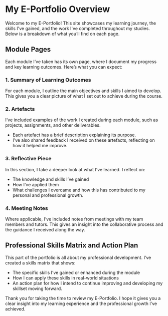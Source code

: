 # My E-Portfolio Overview

Welcome to my E-Portfolio! This site showcases my learning journey, the skills I've gained, and the work I've completed throughout my studies. Below is a breakdown of what you’ll find on each page.

## Module Pages
Each module I’ve taken has its own page, where I document my progress and key learning outcomes. Here’s what you can expect:

### 1. Summary of Learning Outcomes
For each module, I outline the main objectives and skills I aimed to develop. This gives you a clear picture of what I set out to achieve during the course.

### 2. Artefacts
I’ve included examples of the work I created during each module, such as projects, assignments, and other deliverables. 
- Each artefact has a brief description explaining its purpose.
- I’ve also shared feedback I received on these artefacts, reflecting on how it helped me improve.

### 3. Reflective Piece
In this section, I take a deeper look at what I’ve learned. I reflect on:
- The knowledge and skills I’ve gained
- How I’ve applied them
- What challenges I overcame and how this has contributed to my personal and professional growth.

### 4. Meeting Notes
Where applicable, I’ve included notes from meetings with my team members and tutors. This gives an insight into the collaborative process and the guidance I received along the way.

## Professional Skills Matrix and Action Plan
This part of the portfolio is all about my professional development. I’ve created a skills matrix that shows:
- The specific skills I’ve gained or enhanced during the module
- How I can apply these skills in real-world situations
- An action plan for how I intend to continue improving and developing my skillset moving forward.

Thank you for taking the time to review my E-Portfolio. I hope it gives you a clear insight into my learning experience and the professional growth I’ve achieved.
